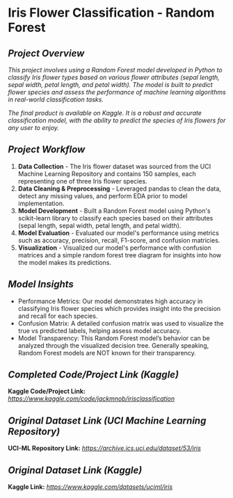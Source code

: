 # **Iris Flower Classification - Random Forest**  
  
## ***Project Overview***
*This project involves using a Random Forest model developed in Python to classify Iris flower types based on various flower attributes (sepal length, sepal width, petal length, and petal width). The model is built to predict flower species and assess the performance of machine learning algorithms in real-world classification tasks.*  
  
*The final product is available on Kaggle. It is a robust and accurate classification model, with the ability to predict the species of Iris flowers for any user to enjoy.*  
  
## ***Project Workflow***
1. **Data Collection** - The Iris flower dataset was sourced from the UCI Machine Learning Repository and contains 150 samples, each representing one of three Iris flower species.
2. **Data Cleaning & Preprocessing** - Leveraged pandas to clean the data, detect any missing values, and perform EDA prior to model implementation.
3. **Model Development** - Built a Random Forest model using Python's scikit-learn library to classify each species based on their attributes (sepal length, sepal width, petal length, and petal width).
4. **Model Evaluation** - Evaluated our model's performance using metrics such as accuracy, precision, recall, F1-score, and confusion matricies.
5. **Visualization** - Visualized our model's performance with confusion matrices and a simple random forest tree diagram for insights into how the model makes its predictions.

## ***Model Insights***  
- Performance Metrics: Our model demonstrates high accuracy in classifying Iris flower species which provides insight into the precision and recall for each species.
- Confusion Matrix: A detailed confusion matrix was used to visualize the true vs predicted labels, helping assess model accuracy.
- Model Transparency: This Random Forest model’s behavior can be analyzed through the visualized decision tree. Generally speaking, Random Forest models are NOT known for their transparency.  

## ***Completed Code/Project Link (Kaggle)*** 
**Kaggle Code/Project Link:** *https://www.kaggle.com/code/jackmnob/irisclassification*  
  
## ***Original Dataset Link (UCI Machine Learning Repository)***  
**UCI-ML Repository Link:** *https://archive.ics.uci.edu/dataset/53/iris*

## ***Original Dataset Link (Kaggle)***  
**Kaggle Link:** *https://www.kaggle.com/datasets/uciml/iris*
